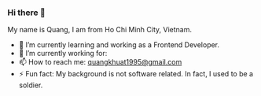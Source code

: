 ### Hi there 👋

My name is Quang, I am from Ho Chi Minh City, Vietnam.

- 🌱 I’m currently learning and working as a Frontend Developer.
- 🔭 I’m currently working for:
- 📫 How to reach me: quangkhuat1995@gmail.com
- ⚡ Fun fact: My background is not software related. In fact, I used to be a soldier.

<!--
**quangkhuat1995/quangkhuat1995** is a ✨ _special_ ✨ repository because its `README.md` (this file) appears on your GitHub profile.

Here are some ideas to get you started:


- 🌱 I’m currently learning ...
- 👯 I’m looking to collaborate on ...
- 🤔 I’m looking for help with ...
- 💬 Ask me about anything.
- 📫 How to reach me: quangkhuat1995@gmail.com
- 😄 Pronouns: ...
- ⚡ Fun fact: My background is not software related. In fact, I used to be a soldier.
-->
